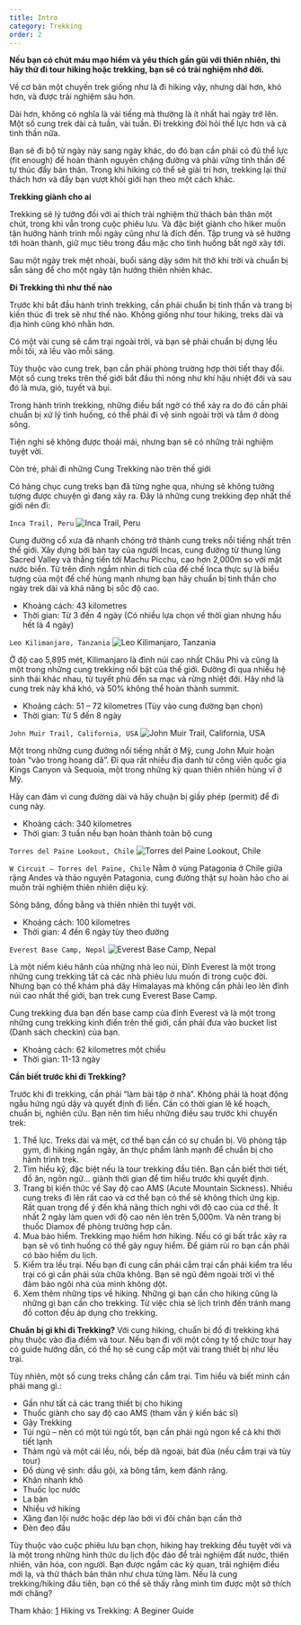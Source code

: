 ```yaml
---
title: Intro
category: Trekking
order: 2
---
```


**Nếu bạn có chút máu mạo hiểm và yêu thích gần gũi với thiên nhiên, thì hãy thử đi tour hiking hoặc trekking, bạn sẽ có trải nghiệm nhớ đời.**

Về cơ bản một chuyến trek giống như là đi hiking vậy, nhưng dài hơn, khó hơn, và được trải nghiệm sâu hơn. 

Dài hơn, không có nghĩa là vài tiếng mà thường là ít nhất hai ngày trở lên. Một số cung trek dài cả tuần, vài tuần. Đi trekking đòi hỏi thể lực hơn và cả tinh thần nữa. 

Bạn sẽ đi bộ từ ngày này sang ngày khác, do đó bạn cần phải có đủ thể lực (fit enough) để hoàn thành nguyên chặng đường và phải vững tinh thần để tự thúc đẩy bản thân. Trong khi hiking có thể sẽ giải trí hơn, trekking lại thử thách hơn và đẩy bạn vượt khỏi giới hạn theo một cách khác.

**Trekking giành cho ai**

Trekking sẽ lý tưởng đối với ai thích trải nghiệm thử thách bản thân một chút, trong khi vẫn trong cuộc phiêu lưu. Và đặc biệt giành cho hiker muốn tận hưởng hành trình mỗi ngày cũng như là đích đến. Tập trung và sẽ hướng tới hoàn thành, giữ mục tiêu trong đầu mặc cho tình huống bất ngờ xảy tới.

Sau một ngày trek mệt nhoài, buổi sáng dậy sớm hít thở khí trời và chuẩn bị sẵn sàng để cho một ngày tận hưởng thiên nhiên khác. 

**Đi Trekking thì như thế nào**

Trước khi bắt đầu hành trình trekking, cần phải chuẩn bị tinh thần và trang bị kiến thúc đi trek sẽ như thế nào. Không giống như tour hiking, treks dài và địa hình cũng khó nhằn hơn.

Có một vài cung sẽ cắm trại ngoài trời, và bạn sẽ phải chuẩn bị dựng lều mỗi tối, xả lều vào mỗi sáng. 

Tùy thuộc vào cung trek, bạn cần phải phòng trường hợp thời tiết thay đổi. Một số cung treks trên thế giới bắt đầu thì nóng như khí hậu nhiệt đới và sau đó là mưa, gió, tuyết và bụi.

Trong hành trình trekking, những điều bất ngờ có thể xảy ra do đó cần phải chuẩn bị xử lý tình huống, có thể phải đi vệ sinh ngoài trời và tắm ở dòng sông. 

Tiện nghi sẽ không được thoải mái, nhưng bạn sẽ có những trải nghiệm tuyệt vời.

Còn trẻ, phải đi những Cung Trekking nào trên thế giới

Có hàng chục cung treks bạn đã từng nghe qua, nhưng sẽ không tưởng tượng được chuyện gì đang xảy ra. Đây là những cung trekking đẹp nhất thế giới nên đi:

```Inca Trail, Peru```
![Inca Trail, Peru](../../images/trekking/inca-trail-peru.jpg)

Cung đường cổ xưa đã nhanh chóng trở thành cung treks nổi tiếng nhất trên thế giới. Xây dựng bởi bàn tay của người Incas, cung đường từ thung lũng Sacred Valley và thẳng tiến tới Machu Picchu, cao hơn 2,000m so với mặt nước biển.
Từ trên đỉnh ngắm nhìn di tích của đế chế Inca thực sự là biểu tượng của một đế chế hùng mạnh nhưng bạn hãy chuẩn bị tinh thần cho ngày trek dài và khả năng bị sốc độ cao.
- Khoảng cách: 43 kilometres
- Thời gian: Từ 3 đến 4 ngày (Có nhiều lựa chọn về thời gian nhưng hầu hết là 4 ngày)

```Leo Kilimanjaro, Tanzania```
![Leo Kilimanjaro, Tanzania](../../images/trekking/mount-kilimanjaro-tanzania.jpg)

Ở độ cao 5,895 mét, Kilimanjaro là đỉnh núi cao nhất Châu Phi và cũng là một trong những cung trekking nổi bật của thế giới. Đường đi qua nhiều hệ sinh thái khác nhau, từ tuyết phủ đến sa mạc và rừng nhiệt đới.
Hãy nhớ là cung trek này khá khó, và 50% không thể hoàn thành summit.
- Khoảng cách: 51 – 72 kilometres (Tùy vào cung đường bạn chọn)
- Thời gian: Từ 5 đến 8 ngày

```John Muir Trail, California, USA```
![John Muir Trail, California, USA](../../images/trekking/horseshoe-bend-arizona-usa.jpg)

Một trong những cung đường nổi tiếng nhất ở Mỹ, cung John Muir hoàn toàn “vào trong hoang dã”. Đi qua rất nhiều địa danh từ công viên quốc gia Kings Canyon và Sequoia, một trong những kỳ quan thiên nhiên hùng vĩ ở Mỹ. 

Hãy can đảm vì cung đường dài và hãy chuận bị giấy phép (permit) để đi cung này.
- Khoảng cách: 340 kilometres
- Thời gian: 3 tuần nếu bạn hoàn thành toàn bộ cung

```Torres del Paine Lookout, Chile```
![Torres del Paine Lookout, Chile](../../images/trekking/Torres-del-Paine-Lookout-Chile.jpg)

```W Circuit – Torres del Paine, Chile```
Nằm ở vùng Patagonia ở Chile giữa rặng Andes và thảo nguyên Patagonia, cung đường thật sự hoàn hảo cho ai muốn trải nghiệm thiên nhiên diệu kỳ.

Sông băng, đồng bằng và thiên nhiên thì tuyệt vời.
- Khoảng cách: 100 kilometres
- Thời gian: 4 đến 6 ngày tùy theo đường

```Everest Base Camp, Nepal```
![Everest Base Camp, Nepal](../../images/trekking/everest-base-camp-nepal.jpg)

Là một niềm kiêu hãnh của những nhà leo núi, Đỉnh Everest là một trong những cung trekking tất cả các nhà phiêu lưu muốn đi trong cuộc đời.
Nhưng bạn có thể khám phá dãy Himalayas mà không cần phải leo lên đỉnh núi cao nhất thế giới, bạn trek cung Everest Base Camp. 

Cung trekking đưa bạn đến base camp của đỉnh Everest và là một trong những cung trekking kinh điển trên thế giới, cần phải đưa vào bucket list (Danh sách checkin) của bạn.
- Khoảng cách: 62 kilometres một chiều
- Thời gian: 11-13 ngày

**Cần biết trước khi đi Trekking?**

Trước khi đi trekking, cần phải “làm bài tập ở nhà”. Không phải là hoạt động ngẫu hứng ngủ dậy và quyết định đi liền. Cần có thời gian lê kế hoạch, chuẩn bị, nghiên cứu. Bạn nên tìm hiểu những điều sau trước khi chuyến trek: 

1. Thể lực. Treks dài và mệt, cơ thể bạn cần có sự chuẩn bị. Vô phòng tập gym, đi hiking ngắn ngày, ăn thực phẩm lành mạnh để chuẩn bị cho hành trình trek.
2. Tìm hiểu kỹ, đặc biệt nếu là tour trekking đầu tiên. Bạn cần biết thời tiết, đồ ăn, ngôn ngữ… giành thời gian để tìm hiểu trước khi quyết định.
3. Trang bị kiến thức về Say độ cao AMS (Acute Mountain Sickness). Nhiều cung treks đi lên rất cao và cơ thể bạn có thể sẽ không thích ứng kịp. Rất quan trọng để ý đến khả năng thích nghi với độ cao của cơ thể. Ít nhất 2 ngày làm quen với độ cao nên lên trên 5,000m. Và nên trang bị thuốc Diamox đề phòng trường hợp cần.
4. Mua bảo hiểm. Trekking mạo hiểm hơn hiking. Nếu có gì bất trắc xảy ra bạn sẽ vô tình huống có thể gây nguy hiểm. Để giảm rủi ro bạn cần phải có bảo hiểm du lịch. 
5. Kiểm tra lều trại. Nếu bạn đi cung cần phải cắm trại cần phải kiểm tra lều trại có gì cần phải sửa chữa không. Bạn sẽ ngủ đêm ngoài trời vì thế đảm bảo ngôi nhà của mình không dột.
6. Xem thêm những tips về hiking. Những gì bạn cần cho hiking cũng là những gì bạn cần cho trekking. Từ việc chia sẻ lịch trình đến tránh mang đồ cotton đều áp dụng cho trekking.

**Chuẩn bị gì khi đi Trekking?**
Với cung hiking, chuẩn bị đồ đi trekking khá phụ thuộc vào địa điểm và tour. Nếu bạn đi với một công ty tổ chức tour hay có guide hướng dẫn, có thể họ sẽ cung cấp một vài trang thiết bị như lều trại.

Tùy nhiên, một số cung treks chẳng cần cắm trại. Tìm hiểu và biết mình cần phải mang gì.:
- Gần như tất cả các trang thiết bị cho hiking
- Thuốc giành cho say độ cao AMS (tham vấn ý kiến bác sĩ)
- Gậy Trekking
- Túi ngủ – nên có một túi ngủ tốt, bạn cần phải ngủ ngon kể cả khi thời tiết lạnh
- Thảm ngủ và một cái lều, nồi, bếp dã ngoại, bát đũa (nếu cắm trại và tùy tour)
- Đồ dùng vệ sinh: dầu gội, xà bông tắm, kem đánh răng.
- Khăn nhanh khô
- Thuốc lọc nước
- La bàn
- Nhiều vớ hiking
- Xăng đan lội nước hoặc dép lào bởi vì đôi chân bạn cần thở
- Đèn đeo đầu

Tùy thuộc vào cuộc phiêu lưu bạn chọn, hiking hay trekking đều tuyệt vời và là một trong những hình thức du lịch độc đáo để trải nghiệm đất nước, thiên nhiên, văn hóa, con người. Bạn được ngắm các kỳ quan, trải nghiệm điều mới lạ, và thử thách bản thân như chưa từng làm. Nếu là cung trekking/hiking đầu tiên, bạn có thể sẽ thấy rằng mình tìm được một sở thích mới chăng?

Tham khảo: [1](https://www.tourradar.com/days-to-come/hiking-vs-trekking-a-guide-for-beginners/) Hiking vs Trekking: A Beginer Guide
